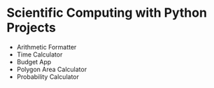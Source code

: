 # Scientific Computing with Python Projects
- Arithmetic Formatter
- Time Calculator
- Budget App
- Polygon Area Calculator
- Probability Calculator
